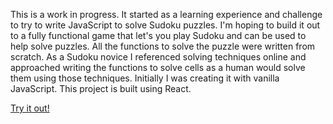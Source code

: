 This is a work in progress. It started as a learning experience and challenge to try to write JavaScript to solve Sudoku puzzles. I'm hoping to build it out to a fully functional game that let's you play Sudoku and can be used to help solve puzzles. All the functions to solve the puzzle were written from scratch. As a Sudoku novice I referenced solving techniques online and approached writing the functions to solve cells as a human would solve them using those techniques. Initially I was creating it with vanilla JavaScript. This project is built using React.

[Try it out!](https://jasonjohnson47.github.io/sudoku/)